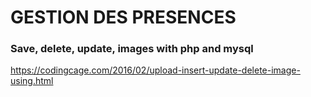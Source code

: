 # GESTION DES PRESENCES


### Save, delete, update, images with php and mysql
https://codingcage.com/2016/02/upload-insert-update-delete-image-using.html